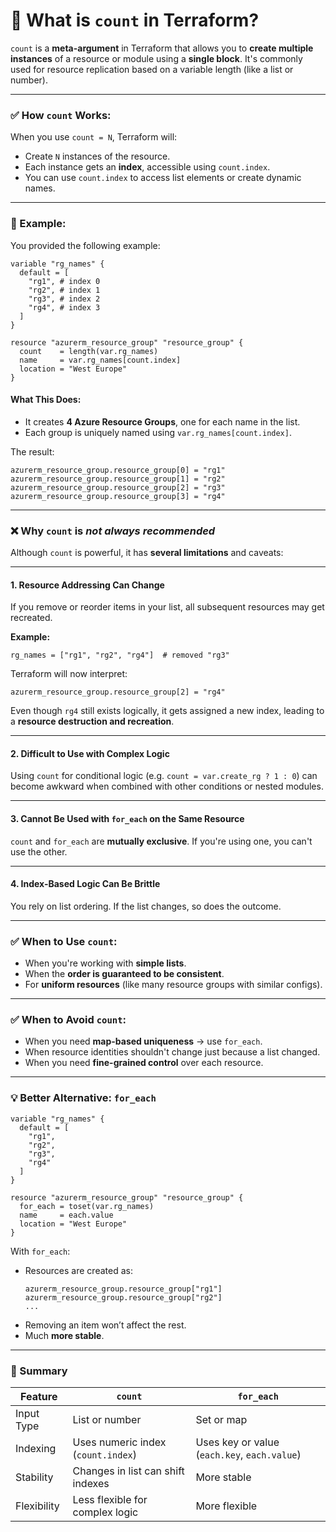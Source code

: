 # 🔢 **What is `count` in Terraform?**

`count` is a **meta-argument** in Terraform that allows you to **create multiple instances** of a resource or module using a **single block**. It's commonly used for resource replication based on a variable length (like a list or number).

---

### ✅ **How `count` Works:**

When you use `count = N`, Terraform will:

- Create `N` instances of the resource.
- Each instance gets an **index**, accessible using `count.index`.
- You can use `count.index` to access list elements or create dynamic names.

---

### 🧪 Example:

You provided the following example:

```hcl
variable "rg_names" {
  default = [
    "rg1", # index 0
    "rg2", # index 1
    "rg3", # index 2
    "rg4", # index 3
  ]
}

resource "azurerm_resource_group" "resource_group" {
  count    = length(var.rg_names)
  name     = var.rg_names[count.index]
  location = "West Europe"
}
```

#### What This Does:

- It creates **4 Azure Resource Groups**, one for each name in the list.
- Each group is uniquely named using `var.rg_names[count.index]`.

The result:
```
azurerm_resource_group.resource_group[0] = "rg1"
azurerm_resource_group.resource_group[1] = "rg2"
azurerm_resource_group.resource_group[2] = "rg3"
azurerm_resource_group.resource_group[3] = "rg4"
```

---

### ❌ **Why `count` is *not always recommended***

Although `count` is powerful, it has **several limitations** and caveats:

---

#### 1. **Resource Addressing Can Change**

If you remove or reorder items in your list, all subsequent resources may get recreated.

**Example:**
```hcl
rg_names = ["rg1", "rg2", "rg4"]  # removed "rg3"
```

Terraform will now interpret:
```
azurerm_resource_group.resource_group[2] = "rg4"
```

Even though `rg4` still exists logically, it gets assigned a new index, leading to a **resource destruction and recreation**.

---

#### 2. **Difficult to Use with Complex Logic**

Using `count` for conditional logic (e.g. `count = var.create_rg ? 1 : 0`) can become awkward when combined with other conditions or nested modules.

---

#### 3. **Cannot Be Used with `for_each` on the Same Resource**

`count` and `for_each` are **mutually exclusive**. If you're using one, you can't use the other.

---

#### 4. **Index-Based Logic Can Be Brittle**

You rely on list ordering. If the list changes, so does the outcome.

---

### ✅ **When to Use `count`:**

- When you're working with **simple lists**.
- When the **order is guaranteed to be consistent**.
- For **uniform resources** (like many resource groups with similar configs).

---

### ✅ **When to Avoid `count`:**

- When you need **map-based uniqueness** → use `for_each`.
- When resource identities shouldn't change just because a list changed.
- When you need **fine-grained control** over each resource.

---

### 💡 Better Alternative: `for_each`

```hcl
variable "rg_names" {
  default = [
    "rg1",
    "rg2",
    "rg3",
    "rg4"
  ]
}

resource "azurerm_resource_group" "resource_group" {
  for_each = toset(var.rg_names)
  name     = each.value
  location = "West Europe"
}
```

With `for_each`:

- Resources are created as:
  ```
  azurerm_resource_group.resource_group["rg1"]
  azurerm_resource_group.resource_group["rg2"]
  ...
  ```
- Removing an item won’t affect the rest.
- Much **more stable**.

---

### 📌 Summary

| Feature     | `count`                                     | `for_each`                                  |
|-------------|---------------------------------------------|---------------------------------------------|
| Input Type  | List or number                              | Set or map                                   |
| Indexing    | Uses numeric index (`count.index`)          | Uses key or value (`each.key`, `each.value`) |
| Stability   | Changes in list can shift indexes           | More stable                                  |
| Flexibility | Less flexible for complex logic             | More flexible                                |
